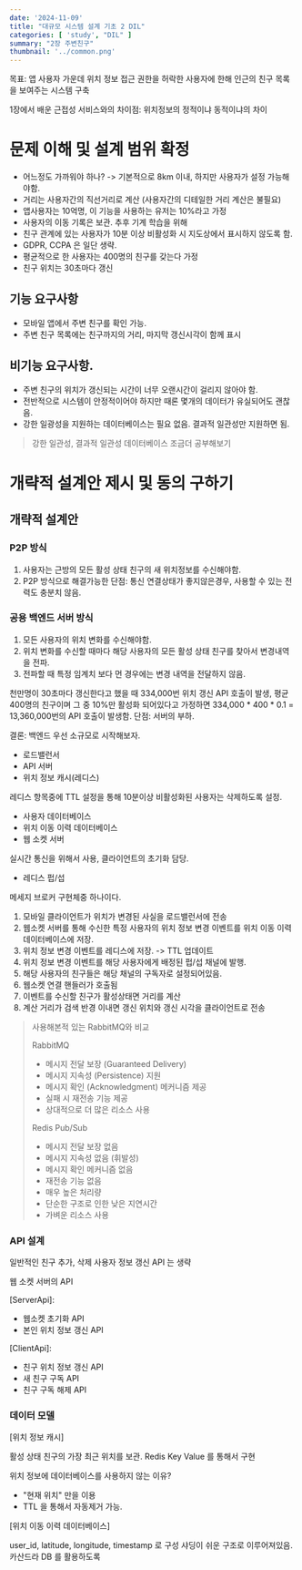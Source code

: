 ```yaml
---
date: '2024-11-09'
title: "대규모 시스템 설계 기초 2 DIL"
categories: [ 'study', "DIL" ]
summary: "2장 주변친구"
thumbnail: '../common.png'
---
```


목표: 앱 사용자 가운데 위치 정보 접근 권한을 허락한 사용자에 한해 인근의 친구 목록을 보여주는 시스템 구축

1장에서 배운 근접성 서비스와의 차이점: 위치정보의 정적이냐 동적이냐의 차이

# 문제 이해 및 설계 범위 확정

- 어느정도 가까워야 하나? -> 기본적으로 8km 이내, 하지만 사용자가 설정 가능해야함.
- 거리는 사용자간의 직선거리로 계산 (사용자간의 디테일한 거리 계산은 불필요)
- 앱사용자는 10억명, 이 기능을 사용하는 유저는 10%라고 가정
- 사용자의 이동 기록은 보관. 추후 기계 학습을 위해
- 친구 관계에 있는 사용자가 10분 이상 비활성화 시 지도상에서 표시하지 않도록 함.
- GDPR, CCPA 은 일단 생략.
- 평균적으로 한 사용자는 400명의 친구를 갖는다 가정
- 친구 위치는 30초마다 갱신

## 기능 요구사항

- 모바일 앱에서 주변 친구를 확인 가능.
- 주변 친구 목록에는 친구까지의 거리, 마지막 갱신시각이 함께 표시

## 비기능 요구사항.

- 주변 친구의 위치가 갱신되는 시간이 너무 오랜시간이 걸리지 않아야 함.
- 전반적으로 시스템이 안정적이어야 하지만 때론 몇개의 데이터가 유실되어도 괜찮음.
- 강한 일광성을 지원하는 데이터베이스는 필요 없음. 결과적 일관성만 지원하면 됨.

> 강한 일관성, 결과적 일관성 데이터베이스 조금더 공부해보기

# 개략적 설계안 제시 및 동의 구하기

## 개략적 설계안

### P2P 방식

1. 사용자는 근방의 모든 활성 상태 친구의 새 위치정보를 수신해야함.
2. P2P 방식으로 해결가능한
   단점: 통신 연결상태가 좋지않은경우, 사용할 수 있는 전력도 충분치 않음.

### 공용 백엔드 서버 방식

1. 모든 사용자의 위치 변화를 수신해야함.
2. 위치 변화를 수신할 때마다 해당 사용자의 모든 활성 상태 친구를 찾아서 변경내역을 전파.
3. 전파할 때 특정 임계치 보다 먼 경우에는 변경 내역을 전달하지 않음.

천만명이 30초마다 갱신한다고 했을 때 334,000번 위치 갱신 API 호출이 발생, 평균 400명의 친구이며 그 중 10%만 활성화 되어있다고 가정하면
334,000 * 400 * 0.1 = 13,360,000번의 API 호출이 발생함.
단점: 서버의 부하.

결론: 백엔드 우선 소규모로 시작해보자.

- 로드밸런서
- API 서버
- 위치 정보 캐시(레디스)

레디스 항목중에 TTL 설정을 통해 10분이상 비활성화된 사용자는 삭제하도록 설정.

- 사용자 데이터베이스
- 위치 이동 이력 데이터베이스
- 웹 소켓 서버

실시간 통신을 위해서 사용, 클라이언트의 초기화 담당.

- 레디스 펍/섭

메세지 브로커 구현체중 하나이다.

1. 모바일 클라이언트가 위치가 변경된 사실을 로드밸런서에 전송
2. 웹소켓 서버를 통해 수신한 특정 사용자의 위치 정보 변경 이벤트를 위치 이동 이력 데이터베이스에 저장.
3. 위치 정보 변경 이벤트를 레디스에 저장. -> TTL 업데이트
4. 위치 정보 변경 이벤트를 해당 사용자에게 배정된 펍/섭 채널에 발행.
5. 해당 사용자의 친구들은 해당 채널의 구독자로 설정되어있음.
6. 웹소켓 연결 핸들러가 호출됨
7. 이벤트를 수신할 친구가 활성상태면 거리를 계산
8. 계산 거리가 검색 반경 이내면 갱신 위치와 갱신 시각을 클라이언트로 전송

> 사용해본적 있는 RabbitMQ와 비교
>
> RabbitMQ
> - 메시지 전달 보장 (Guaranteed Delivery)
> - 메시지 지속성 (Persistence) 지원
> - 메시지 확인 (Acknowledgment) 메커니즘 제공
> - 실패 시 재전송 기능 제공
> - 상대적으로 더 많은 리소스 사용
>
> Redis Pub/Sub
> - 메시지 전달 보장 없음
> - 메시지 지속성 없음 (휘발성)
> - 메시지 확인 메커니즘 없음
> - 재전송 기능 없음
> - 매우 높은 처리량
> - 단순한 구조로 인한 낮은 지연시간
> - 가벼운 리소스 사용

### API 설계

일반적인 친구 추가, 삭제 사용자 정보 갱신 API 는 생략

웹 소켓 서버의 API

[ServerApi]:

- 웹소켓 초기화 API
- 본인 위치 정보 갱신 API

[ClientApi]:

- 친구 위치 정보 갱신 API
- 새 친구 구독 API
- 친구 구독 해제 API

### 데이터 모델

[위치 정보 캐시]

활성 상태 친구의 가장 최근 위치를 보관.
Redis Key Value 를 통해서 구현

위치 정보에 데이터베이스를 사용하지 않는 이유?

- "현재 위치" 만을 이용
- TTL 을 통해서 자동제거 가능.

[위치 이동 이력 데이터베이스]

user_id, latitude, longitude, timestamp 로 구성
샤딩이 쉬운 구조로 이루어져있음.
카산드라 DB 를 활용하도록







